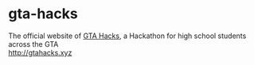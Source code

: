 # gta-hacks
The official website of [GTA Hacks](https://gta-hacks-11408.devpost.com/), a Hackathon for high school students across the GTA  
http://gtahacks.xyz

